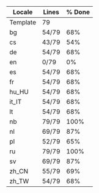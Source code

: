 |  Locale  |  Lines  | % Done|
|----------|---------|-------|
| Template |      79 |       |
| bg       |   54/79 |   68% |
| cs       |   43/79 |   54% |
| de       |   54/79 |   68% |
| en       |    0/79 |    0% |
| es       |   54/79 |   68% |
| fr       |   54/79 |   68% |
| hu_HU    |   54/79 |   68% |
| it_IT    |   54/79 |   68% |
| lt       |   54/79 |   68% |
| nb       |   79/79 |  100% |
| nl       |   69/79 |   87% |
| pl       |   52/79 |   65% |
| ru       |   79/79 |  100% |
| sv       |   69/79 |   87% |
| zh_CN    |   55/79 |   69% |
| zh_TW    |   54/79 |   68% |
